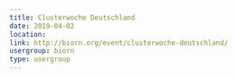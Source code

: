 ```yaml
---
title: Clusterwoche Deutschland
date: 2019-04-02
location: 
link: http://biorn.org/event/clusterwoche-deutschland/
usergroup: biorn
type: usergroup
---
```

